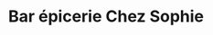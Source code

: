 ---
title: "Bar épicerie Chez Sophie"
url: /mery-corbon/bar-epicerie-chez-sophie/
shop: commodité
---